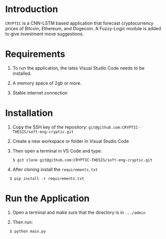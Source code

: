 # Introduction #
`CRYPTIC` is a CNN-LSTM based application that forecast cryptocurrency prices of Bitcoin, Ethereum, and Dogecoin.
A Fuzzy-Logic module is added to give investment move suggestions.

# Requirements #
1. To run the application, the lates Visual Studio Code needs to be installed.

2. A memory space of 2gb or more.

3. Stable internet connection

# Installation #
1. Copy the SSH key of the repository: `git@github.com:CRYPTIC-THESIS/soft-eng-cryptic.git`

2. Create a new workspace or folder in Visual Studio Code

3. Then open a terminal in VS Code and type:
    
    ```
    $ git clone git@github.com:CRYPTIC-THESIS/soft-eng-cryptic.git
    ```
    
4. After cloning install the `requirements.txt`

  ```
    $ pip install -r requirements.txt
  ```

# Run the Application #
1. Open a terminal and make sure that the directory is in `.../admin`

2. Then run:

  ```
    $ python main.py
  ```
